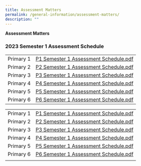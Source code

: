 ```yaml
---
title: Assessment Matters
permalink: /general-information/assessment-matters/
description: ""
---
```

**Assessment Matters**

### 2023 Semester 1 Assessment Schedule

|  	|  	|
|---	|---	|
| Primary 1 	|  [P1 Semester 1 Assessment Schedule.pdf](/files/023_P1%20Semester%201%20Assessment%20Schedule.pdf) 	|
| Primary 2 	|  [ P2 Semester 1 Assessment Schedule.pdf](/files/024_P2%20Semester%201%20Assessment%20Schedule.pdf) 	|
| Primary 3 	|  [ P3 Semester 1 Assessment Schedule.pdf](/files/025_P3%20Semester%201%20Assessment%20Schedule.pdf) 	|
| Primary 4 	|  [P4 Semester 1 Assessment Schedule.pdf](/files/026D%20P4%20Semester%201%20Assessment%20Schedule.pdf)	|
| Primary 5 	|  [P5 Semester 1 Assessment Schedule.pdf](/files/026E%20%20P5%20Semester%201%20Assessment%20Schedule.pdf)	|
| Primary 6 	|  [P6 Semester 1 Assessment Schedule.pdf](/files/026F%20%20P6%20Semester%201%20Assessment%20Schedule.pdf)	|


|   |   |
|:-:|---|
| Primary 1  | [P1 Semester 1 Assessment Schedule.pdf](/files/023_P1%20Semester%201%20Assessment%20Schedule.pdf)  |
| Primary 2  | [P2 Semester 1 Assessment Schedule.pdf](/files/024_P2%20Semester%201%20Assessment%20Schedule.pdf)  |
| Primary 3  | [P3 Semester 1 Assessment Schedule.pdf](/files/025_P3%20Semester%201%20Assessment%20Schedule.pdf)  |
| Primary 4  |  [P4 Semester 1 Assessment Schedule.pdf](/files/026D%20P4%20Semester%201%20Assessment%20Schedule.pdf) |
| Primary 5  | [P5 Semester 1 Assessment Schedule.pdf](/files/026E%20%20P5%20Semester%201%20Assessment%20Schedule.pdf)  |
| Primary 6  | [P6 Semester 1 Assessment Schedule.pdf](/files/026F%20%20P6%20Semester%201%20Assessment%20Schedule.pdf)  |
|   |   |

